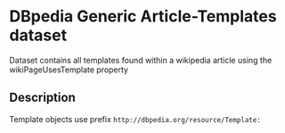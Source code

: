 # DBpedia Generic Article-Templates dataset
Dataset contains all templates found within a wikipedia article using the wikiPageUsesTemplate property

## Description

Template objects use prefix `http://dbpedia.org/resource/Template:`
